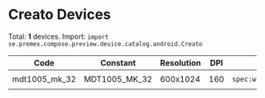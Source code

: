 # Creato Devices

Total: **1** devices. Import: `import se.premex.compose.preview.device.catalog.android.Creato`

| Code | Constant | Resolution | DPI | Compose Spec | Preview Usage |
|------|----------|------------|-----|-------------|---------------|
| mdt1005_mk_32 | MDT1005_MK_32 | 600x1024 | 160 | `spec:width=600px,height=1024px,dpi=160` | `@Preview(device = Creato.MDT1005_MK_32)` |

<!-- Generated automatically. Do not edit manually. -->
